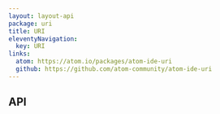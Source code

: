 ```yaml
---
layout: layout-api
package: uri
title: URI
eleventyNavigation:
  key: URI
links:
  atom: https://atom.io/packages/atom-ide-uri
  github: https://github.com/atom-community/atom-ide-uri
---
```


<!-- ![screenshot of uri feature]({{ '/_assets/images/screenshot-uri.png' | asset | url }}) -->

## API
